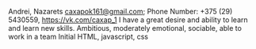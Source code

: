 Andrei, Nazarets
caxapok161@gmail.com; Phone Number: +375 (29) 5430559, https://vk.com/caxap_1
I have a great desire and ability to learn and learn new skills. Ambitious, moderately emotional, sociable, able to work in a team
Initial HTML, javascript, css